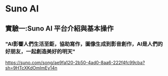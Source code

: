 # Suno AI
## 實驗一:Suno AI 平台介紹與基本操作
### "AI影響人們生活至鉅，協助寫作，圖像生成到影音創作，AI是人們的好朋友，一起創造美好的明天"
https://suno.com/song/ae9fa120-2b50-4ad0-8aa6-222f4fc99cba?sh=9HTcXKdOmImEy14n


